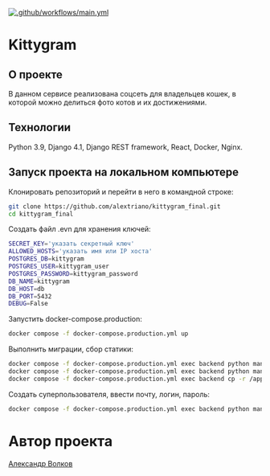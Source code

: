 [![.github/workflows/main.yml](https://github.com/alextriano/kittygram_final/actions/workflows/main.yml/badge.svg)](https://github.com/alextriano/kittygram_final/actions/workflows/main.yml)

# Kittygram

## О проекте

В данном сервисе реализована соцсеть для владельцев кошек, в которой можно делиться фото котов и их достижениями.

## Технологии

Python 3.9, Django 4.1, Django REST framework, React, Docker, Nginx.

## Запуск проекта на локальном компьютере

Клонировать репозиторий и перейти в него в командной строке:
```bash
git clone https://github.com/alextriano/kittygram_final.git
cd kittygram_final
```
Создать файл .evn для хранения ключей:
```bash
SECRET_KEY='указать секретный ключ'
ALLOWED_HOSTS='указать имя или IP хоста'
POSTGRES_DB=kittygram
POSTGRES_USER=kittygram_user
POSTGRES_PASSWORD=kittygram_password
DB_NAME=kittygram
DB_HOST=db
DB_PORT=5432
DEBUG=False
```
Запустить docker-compose.production:
```bash
docker compose -f docker-compose.production.yml up
```
Выполнить миграции, сбор статики:
```bash
docker compose -f docker-compose.production.yml exec backend python manage.py migrate
docker compose -f docker-compose.production.yml exec backend python manage.py collectstatic
docker compose -f docker-compose.production.yml exec backend cp -r /app/collected_static/. /static/static/
```
Создать суперпользователя, ввести почту, логин, пароль:
```bash
docker compose -f docker-compose.production.yml exec backend python manage.py createsuperuser
```
# Автор проекта
[Александр Волков](https://github.com/alextriano)